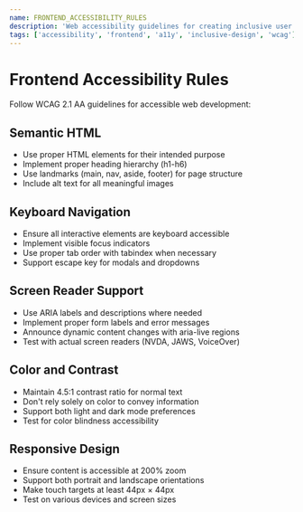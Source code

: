 ```yaml
---
name: FRONTEND_ACCESSIBILITY_RULES
description: 'Web accessibility guidelines for creating inclusive user interfaces that work for all users.'
tags: ['accessibility', 'frontend', 'a11y', 'inclusive-design', 'wcag']
---
```


# Frontend Accessibility Rules

Follow WCAG 2.1 AA guidelines for accessible web development:

## Semantic HTML

- Use proper HTML elements for their intended purpose
- Implement proper heading hierarchy (h1-h6)
- Use landmarks (main, nav, aside, footer) for page structure
- Include alt text for all meaningful images

## Keyboard Navigation

- Ensure all interactive elements are keyboard accessible
- Implement visible focus indicators
- Use proper tab order with tabindex when necessary
- Support escape key for modals and dropdowns

## Screen Reader Support

- Use ARIA labels and descriptions where needed
- Implement proper form labels and error messages
- Announce dynamic content changes with aria-live regions
- Test with actual screen readers (NVDA, JAWS, VoiceOver)

## Color and Contrast

- Maintain 4.5:1 contrast ratio for normal text
- Don't rely solely on color to convey information
- Support both light and dark mode preferences
- Test for color blindness accessibility

## Responsive Design

- Ensure content is accessible at 200% zoom
- Support both portrait and landscape orientations
- Make touch targets at least 44px × 44px
- Test on various devices and screen sizes
